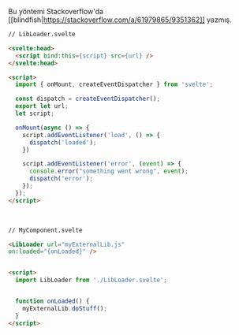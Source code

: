 Bu yöntemi Stackoverflow'da [[blindfish|https://stackoverflow.com/a/61979865/9351362]] yazmış.

```html
// LibLoader.svelte

<svelte:head>
  <script bind:this={script} src={url} />
</svelte:head>

<script>
  import { onMount, createEventDispatcher } from 'svelte';

  const dispatch = createEventDispatcher();
  export let url;
  let script;

  onMount(async () => {
    script.addEventListener('load', () => {
      dispatch('loaded');
    })

    script.addEventListener('error', (event) => {
      console.error("something went wrong", event);
      dispatch('error');
    });
  });
</script>
```

<br/>

```html
// MyComponent.svelte

<LibLoader url="myExternalLib.js"
on:loaded="{onLoaded}" />


<script>
  import LibLoader from './LibLoader.svelte';


  function onLoaded() {
    myExternalLib.doStuff();
  }
</script>
```